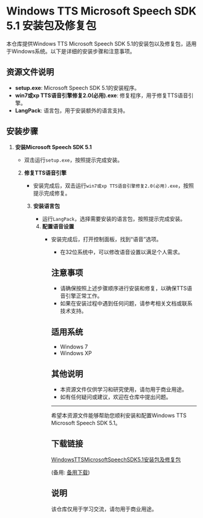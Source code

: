 # Windows TTS Microsoft Speech SDK 5.1 安装包及修复包

本仓库提供Windows TTS Microsoft Speech SDK 5.1的安装包以及修复包，适用于Windows系统。以下是详细的安装步骤和注意事项。

## 资源文件说明

- **setup.exe**: Microsoft Speech SDK 5.1的安装程序。
- **win7或xp TTS语音引擎修复2.0(必用).exe**: 修复程序，用于修复TTS语音引擎。
- **LangPack**: 语言包，用于安装额外的语言支持。

## 安装步骤

1. **安装Microsoft Speech SDK 5.1**
   - 双击运行`setup.exe`，按照提示完成安装。

   2. **修复TTS语音引擎**
      - 安装完成后，双击运行`win7或xp TTS语音引擎修复2.0(必用).exe`，按照提示完成修复。

      3. **安装语言包**
         - 运行`LangPack`，选择需要安装的语言包，按照提示完成安装。

         4. **配置语音设置**
            - 安装完成后，打开控制面板，找到“语音”选项。
               - 在32位系统中，可以修改语音设置以满足个人需求。

               ## 注意事项

               - 请确保按照上述步骤顺序进行安装和修复，以确保TTS语音引擎正常工作。
               - 如果在安装过程中遇到任何问题，请参考相关文档或联系技术支持。

               ## 适用系统

               - Windows 7
               - Windows XP

               ## 其他说明

               - 本资源文件仅供学习和研究使用，请勿用于商业用途。
               - 如有任何疑问或建议，欢迎在仓库中提出问题。

               ---

               希望本资源文件能够帮助您顺利安装和配置Windows TTS Microsoft Speech SDK 5.1。

               ## 下载链接
               [WindowsTTSMicrosoftSpeechSDK5.1安装包及修复包](https://pan.quark.cn/s/e96164188b71) 

               (备用: [备用下载](https://pan.baidu.com/s/1oTXY221GsWldGL-DxWsqbg?pwd=1234))

               ## 说明

               该仓库仅用于学习交流，请勿用于商业用途。
